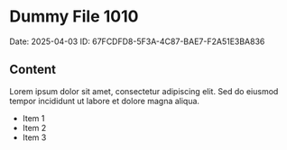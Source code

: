 # Dummy File 1010

Date: 2025-04-03
ID: 67FCDFD8-5F3A-4C87-BAE7-F2A51E3BA836

## Content

Lorem ipsum dolor sit amet, consectetur adipiscing elit.
Sed do eiusmod tempor incididunt ut labore et dolore magna aliqua.

* Item 1
* Item 2
* Item 3

